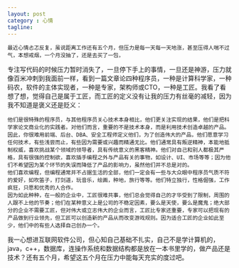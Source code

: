 ```yaml
---
layout: post
category : 心情
tagline:
---
```


	最近心情忐忑反复，虽说距离工作还有五个月，但压力是每一天每一天地涨，甚至压得人喘不过气，本想戒烟，一个月没抽了，还是去买了一包，
专注写代码的时候压力暂时消失了，一旦停下手上的事情，一旦还是神游，压力就像百米冲刺到我面前一样，看到一篇文章论四种程序员，一种是计算科学家，一种码农，软件的主体实现者，一种是专家，架构师或CTO，一种是工匠。我看了看想了想，觉得自己是属于工匠，而工匠的定义没有让我的压力有丝毫的减轻，因为我不知道是褒义还是贬义：

	他们是很特殊的程序员，与其他程序员关心技术本身相比，他们更关注实现的结果，他们是把科学家论文商业化的实践者。对他们而言，重要的不是技术本身，而是利用技术创造卓越的产品。
	因此，你很难用前端、后台、DBA、安全工程师定义他们，为了创造伟大的产品，他们愿意学习任何技术，有些浅尝而止，有些因为需要或兴趣而精通无比。他们通常具有叛逆精神，本能地抵制权威，喜欢挑战某个领域的领导者，具有传统意义的黑客精神。他们对自己和别人都极其严格，具有很强的控制欲，喜欢插手编程之外与产品有关的事物，如设计、UI、市场等等；因为他们不希望因为某个环节的失误而降低了产品的影响力，虽然他们并不总是对的。
	他们喜欢编程，但编程通常并不占据生活的全部，他们一定会有一些与大众眼中程序员气质不符的爱好，如吹笛子，打剑道，玩音乐，绘画，种地，旅行等等。他们特立独行，性格倔强，工作疯狂，只愿和优秀的人合作。
	因为如此种种，在一般的企业中，工匠很难共事，他们总会觉得自己的才华受到了限制，周围的人跟不上他的节奏；他们在某种意义上是公司的不稳定因素，要么是天使，要么是魔鬼；绝大部分的企业不需要工匠，但对伟大或立志伟大的企业而言，工匠比专家还重要，专家可以把现有的产品做到行业领先，但工匠可以创造新的产品从而改变游戏规则。因为适合工匠的企业如此至少，他们中的有些人选择自己创办一个。

我一心想进互联网软件公司，但心知自己基础不扎实，自己不是学计算机的，java，c++，数据库，连操作系统和数据结构都是放在一本书里学的，做产品还是技术？还有五个月，希望这五个月在压力中能每天充实的度过吧。
